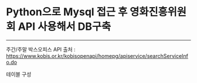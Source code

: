 # Python으로 Mysql 접근 후 영화진흥위원회 API 사용해서 DB구축
---
주간/주말 박스오피스 API 출처 : https://www.kobis.or.kr/kobisopenapi/homepg/apiservice/searchServiceInfo.do

테이블 구성